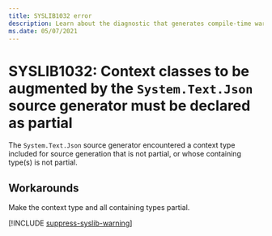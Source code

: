 ```yaml
---
title: SYSLIB1032 error
description: Learn about the diagnostic that generates compile-time warning SYSLIB1032.
ms.date: 05/07/2021
---
```


# SYSLIB1032: Context classes to be augmented by the `System.Text.Json` source generator must be declared as partial

The `System.Text.Json` source generator encountered a context type included for source generation that is not partial, or whose containing type(s) is not partial.

## Workarounds

Make the context type and all containing types partial.

[!INCLUDE [suppress-syslib-warning](includes/suppress-source-generator-diagnostics.md)]
